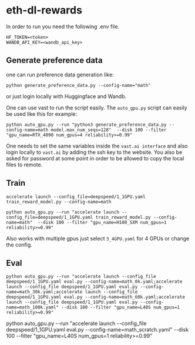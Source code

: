 # eth-dl-rewards

In order to run you need the following .env file.
```
HF_TOKEN=<token>
WANDB_API_KEY=<wandb_api_key>
```


## Generate preference data
one can run preference data generation like:
```
python generate_preference_data.py --config-name="math"
```

or just login locally with Huggingface and Wandb.


One can use vast to run the script easily.
The `auto_gpu.py` script can easily be used like this for example:
```
python auto_gpu.py --run "python3 generate_preference_data.py --config-name=math model.max_num_seqs=128"  --disk 100 --filter "gpu_name=RTX_4090 num_gpus=4 reliability>=0.99"
```
One needs to set the same variables inside the `vast.ai interface` and also login locally to `vast.ai` by adding the ssh key to the website.
You also be asked for password at some point in order to be allowed to copy the local files to remote.


## Train

```
accelerate launch --config_file=deepspeed/1_1GPU.yaml train_reward_model.py --config-name=math
```


```
python auto_gpu.py --run "accelerate launch --config_file=deepspeed/1_1GPU.yaml train_reward_model.py --config-name=math"  --disk 100 --filter "gpu_name=H100_SXM num_gpus=1 reliability>=0.99"
```

Also works with multiple gpus just select `3_4GPU.yaml` for 4 GPUs or change the config.

## Eval

```
python auto_gpu.py --run "accelerate launch --config_file deepspeed/1_1GPU.yaml eval.py --config-name=math_0k.yaml;accelerate launch --config_file deepspeed/1_1GPU.yaml eval.py --config-name=math_30k.yaml;accelerate launch --config_file deepspeed/1_1GPU.yaml eval.py --config-name=math_60k.yaml;accelerate launch --config_file deepspeed/1_1GPU.yaml eval.py --config-name=math_100k.yaml" --disk 100 --filter "gpu_name=L40S num_gpus=1 reliability>=0.99"
```

python auto_gpu.py --run "accelerate launch --config_file deepspeed/1_1GPU.yaml eval.py --config-name=math_scratch.yaml" --disk 100 --filter "gpu_name=L40S num_gpus=1 reliability>=0.99"